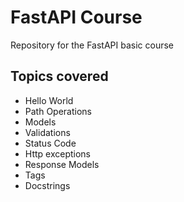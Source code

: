 # FastAPI Course

Repository for the FastAPI basic course

## Topics covered
* Hello World
* Path Operations
* Models
* Validations
* Status Code
* Http exceptions
* Response Models
* Tags
* Docstrings